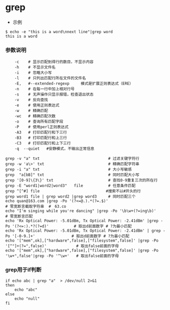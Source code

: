 # grep

- 示例
```
$ echo -e "this is a word\nnext line"|grep word
this is a word

```
### 参数说明

        -c    # 显示匹配到得行的数目，不显示内容
        -h    # 不显示文件名
        -i    # 忽略大小写
        -l    # 只列出匹配行所在文件的文件名
		-E,   #--extended-regexp     模式是扩展正则表达式（ERE）
        -n    # 在每一行中加上相对行号
        -s    # 无声操作只显示报错，检查退出状态
        -v    # 反向查找
        -e    # 使用正则表达式
        -w    # 精确匹配
        -wc   # 精确匹配次数
        -o    # 查询所有匹配字段
        -P    # 使用perl正则表达式
        -A3   # 打印匹配行和下三行
        -B3   # 打印匹配行和上三行
        -C3   # 打印匹配行和上下三行
		-q  --quiet   #安静模式，不输出正常信息

```
grep -v "a" txt                              # 过滤关键字符行
grep -w 'a\>' txt                            # 精确匹配字符串
grep -i "a" txt                              # 大小写敏感
grep  "a[bB]" txt                            # 同时匹配大小写
grep '[0-9]\{3\}' txt                        # 查找0-9重复三次的所在行
grep -E "word1|word2|word3"   file           # 任意条件匹配
grep ^[^#] file								#搜索不以#开头的行
grep word1 file | grep word2 |grep word3     # 同时匹配三个
echo quan@163.com |grep -Po '(?<=@.).*(?=.$)'                           # 零宽断言截取字符串  #　63.co
echo "I'm singing while you're dancing" |grep -Po '\b\w+(?=ing\b)'      # 零宽断言匹配
echo 'Rx Optical Power: -5.01dBm, Tx Optical Power: -2.41dBm' |grep -Po '(?<=:).*?(?=d)'           # 取出d前面数字 # ?为最小匹配
echo 'Rx Optical Power: -5.01dBm, Tx Optical Power: -2.41dBm' | grep -Po '[-0-9.]+'                # 取出d前面数字 # ?为最小匹配
echo '["mem",ok],["hardware",false],["filesystem",false]' |grep -Po '[^"]+(?=",false)'             # 取出false前面的字母
echo '["mem",ok],["hardware",false],["filesystem",false]' |grep -Po '\w+",false'|grep -Po '^\w+'   # 取出false前面的字母
```

### grep用于if判断

    if echo abc | grep "a"  > /dev/null 2>&1
    then
        echo "abc"
    else
        echo "null"
    fi


